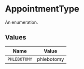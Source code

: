 # AppointmentType

An enumeration.


## Values

| Name         | Value        |
| ------------ | ------------ |
| `PHLEBOTOMY` | phlebotomy   |